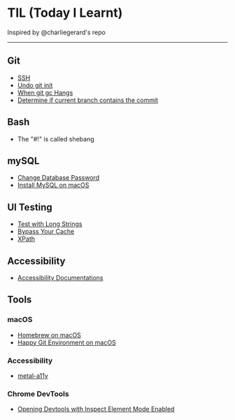 # TIL (Today I Learnt)

Inspired by @charliegerard's repo

---

## Git
* [SSH](/git/ssh.md)
* [Undo git init](/git/undoGitInit.md)
* [When git gc Hangs](/git/gcHangs.md)
* [Determine if current branch contains the commit](/git/isTheCommitInTheBranch.md)

## Bash
* The "#!" is called shebang

## mySQL
* [Change Database Password](/mysql/changeDBPwd.md)
* [Install MySQL on macOS](/mysql/installMySQLMacOS.md)

## UI Testing
* [Test with Long Strings](/UI/testWLongText.md)
* [Bypass Your Cache](/UI/bypassYourCache.md)
* [XPath](/UI/xpath.md)

## Accessibility
* [Accessibility Documentations](accessibility/documentations.md)

## Tools
### macOS
* [Homebrew on macOS](tools/brew.md)
* [Happy Git Environment on macOS](tools/happyGit.md)

### Accessibility
* [metal-a11y](https://github.com/metal/metal-a11y-checker)

### Chrome DevTools
* [Opening Devtools with Inspect Element Mode Enabled](/devtools/inspectEnabled.md)
